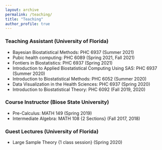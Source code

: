 ```yaml
---
layout: archive
permalink: /teaching/
title: "Teaching"
author_profile: true
---
```


### Teaching Assistant (University of Florida)

- Bayesian Biostatistical Methods: PHC 6937 (Summer 2021)
- Pubic health computing: PHC 6089 (Spring 2021, Fall 2021)
- Fontiers in Biostatistics: PHC 6937 (Spring 2021)
- Introduction to Applied Biostatistical Computing Using SAS: PHC 6937 (Summer 2020)
- Introduction to Biostatistical Methods: PHC 6052 (Summer 2020)
- Data Visualization in the Health Sciences: PHC 6937 (Spring 2020)
- Introduction to Biostatistical Theory: PHC 6092 (Fall 2019, 2020)

### Course Instructor (Biose State University)

- Pre-Calculus: MATH 149 (Spring 2019)
- Intermediate Algebra: MATH 108 {2 Sections} (Fall 2017, 2018)

### Guest Lectures (University of Florida)

- Large Sample Theory {1 class session} (Spring 2020)
